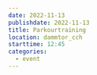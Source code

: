 ```yaml
---
date: 2022-11-13
publishdate: 2022-11-13
title: Parkourtraining
location: dammtor_cch
starttime: 12:45
categories:
  - event
---
```

